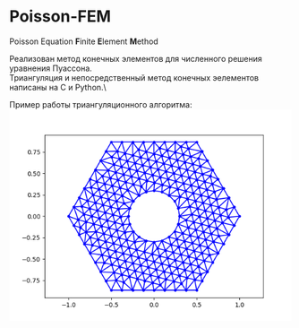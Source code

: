 # Poisson-FEM
Poisson Equation **F**inite **E**lement **M**ethod

Реализован метод конечных элементов для численного решения уравнения Пуассона.\
Триангуляция и непосредственный метод конечных эелементов написаны на C и Python.\

Пример работы триангуляционного алгоритма:
!["Гайка"](pictures/nut_triangulation.png)

